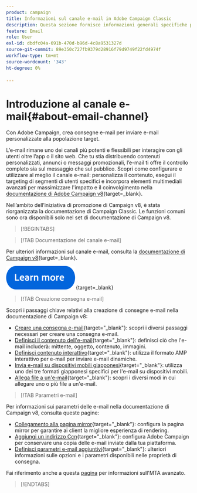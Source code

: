 ```yaml
---
product: campaign
title: Informazioni sul canale e-mail in Adobe Campaign Classic
description: Questa sezione fornisce informazioni generali specifiche per il canale e-mail in Adobe Campaign
feature: Email
role: User
exl-id: dbdfc04a-691b-470d-b96d-4c8a9531327d
source-git-commit: 89e350c727fb9379d28916f79d9749f22fd4974f
workflow-type: tm+mt
source-wordcount: '343'
ht-degree: 0%

---
```


# Introduzione al canale e-mail{#about-email-channel}

Con Adobe Campaign, crea consegne e-mail per inviare e-mail personalizzate alla popolazione target.

L’e-mail rimane uno dei canali più potenti e flessibili per interagire con gli utenti oltre l’app o il sito web. Che tu stia distribuendo contenuti personalizzati, annunci o messaggi promozionali, l’e-mail ti offre il controllo completo sia sul messaggio che sul pubblico. Scopri come configurare e utilizzare al meglio il canale e-mail: personalizza il contenuto, esegui il targeting di segmenti di utenti specifici e incorpora elementi multimediali avanzati per massimizzare l&#39;impatto e il coinvolgimento nella [documentazione di Adobe Campaign v8](https://experienceleague.adobe.com/en/docs/campaign/campaign-v8/send/emails/email){target=_blank}.

Nell’ambito dell’iniziativa di promozione di Campaign v8, è stata riorganizzata la documentazione di Campaign Classic. Le funzioni comuni sono ora disponibili solo nel set di documentazione di Campaign v8.


>[!BEGINTABS]

>[!TAB Documentazione del canale e-mail]

Per ulteriori informazioni sul canale e-mail, consulta la [documentazione di Campaign v8](https://experienceleague.adobe.com/en/docs/campaign/campaign-v8/send/emails/email){target=_blank}.


[![immagine](../../assets/do-not-localize/learn-more-button.svg)](https://experienceleague.adobe.com/en/docs/campaign/campaign-v8/send/emails/email){target=_blank}


>[!TAB Creazione consegna e-mail]

Scopri i passaggi chiave relativi alla creazione di consegne e-mail nella documentazione di Campaign v8:

* [Creare una consegna e-mail](https://experienceleague.adobe.com/docs/campaign/campaign-v8/send/emails/email.html){target="_blank"}: scopri i diversi passaggi necessari per creare una consegna e-mail.
* [Definisci il contenuto dell&#39;e-mail](https://experienceleague.adobe.com/docs/campaign/campaign-v8/send/emails/defining-the-email-content.html){target="_blank"}: definisci ciò che l&#39;e-mail includerà: mittente, oggetto, contenuto, immagini.
* [Definisci contenuto interattivo](https://experienceleague.adobe.com/docs/campaign/campaign-v8/send/emails/defining-interactive-content.html){target="_blank"}: utilizza il formato AMP interattivo per e-mail per inviare e-mail dinamiche.
* [Invia e-mail su dispositivi mobili giapponesi](https://experienceleague.adobe.com/docs/campaign/campaign-v8/send/emails/sending-emails-on-japanese-mobiles.html){target="_blank"}: utilizza uno dei tre formati giapponesi specifici per l&#39;e-mail su dispositivi mobili.
* [Allega file a un&#39;e-mail](https://experienceleague.adobe.com/docs/campaign/campaign-v8/send/emails/attaching-files.html){target="_blank"}: scopri i diversi modi in cui allegare uno o più file a un&#39;e-mail.


>[!TAB Parametri e-mail]

Per informazioni sui parametri delle e-mail nella documentazione di Campaign v8, consulta queste pagine:

* [Collegamento alla pagina mirror](https://experienceleague.adobe.com/docs/campaign/campaign-v8/send/emails/mirror-page.html){target="_blank"}: configura la pagina mirror per garantire ai client la migliore esperienza di rendering.
* [Aggiungi un indirizzo Ccn](https://experienceleague.adobe.com/docs/campaign/campaign-v8/send/emails/email-bcc.html){target="_blank"}: configura Adobe Campaign per conservare una copia delle e-mail inviate dalla tua piattaforma.
* [Definisci parametri e-mail aggiuntivi](https://experienceleague.adobe.com/docs/campaign/campaign-v8/send/emails/email-parameters.html){target="_blank"}: ulteriori informazioni sulle opzioni e i parametri disponibili nelle proprietà di consegna.

Fai riferimento anche a questa [pagina](sending-with-enhanced-mta.md) per informazioni sull&#39;MTA avanzato.

>[!ENDTABS]





<!--
Adobe Campaign lets you mass deliver personalized electronic messages to a target population.

Before starting sending emails:

* Make sure recipient profiles contain at least an email address.
* Learn more about the Adobe Campaign [Delivery best practices](delivery-best-practices.md).
* Read out these sections to learn more about Deliverability: [Deliverability management in Campaign](about-deliverability.md) and [Deliverability best practices guide](https://experienceleague.adobe.com/docs/deliverability-learn/deliverability-best-practice-guide/introduction.html).

The key steps to send an email are as follows:

* [Create an email delivery](creating-an-email-delivery.md)
* [Define the target population](steps-defining-the-target-population.md)
* [Define the email content](defining-the-email-content.md)
* [Send the email](sending-messages.md)
* [Monitor the delivery](about-delivery-monitoring.md)

The sections below provide information that is specific to the email channel. For global information on how to create a delivery, refer to [this section](steps-about-delivery-creation-steps.md).
-->